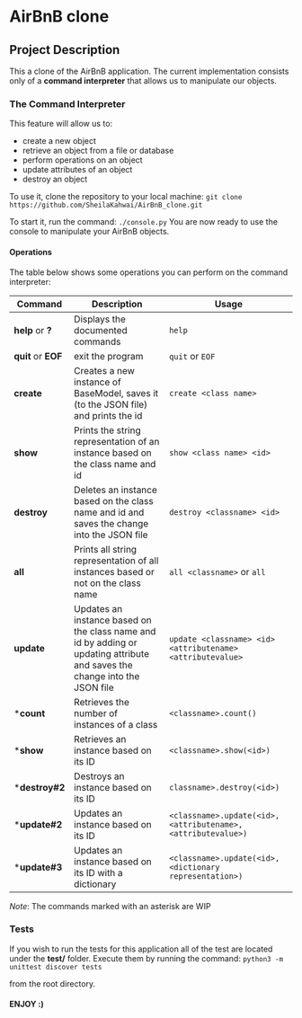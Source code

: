 # AirBnB clone
## Project Description
This a clone of the AirBnB application. The current implementation consists only of a **command interpreter** that allows us to manipulate our objects.

### The Command Interpreter
This feature will allow us to:
- create a new object
- retrieve an object from a file or database
- perform operations on an object
- update attributes of an object
- destroy an object

To use it, clone the repository to your local machine:
```git clone https://github.com/SheilaKahwai/AirBnB_clone.git```

To start it, run the command:
```./console.py```
You are now ready to use the console to manipulate your AirBnB objects.

#### Operations
The table below shows some operations you can perform on the command interpreter:

Command | Description | Usage
-------- | ------------- | --------|
**help** or **?** | Displays the documented commands | `help`
**quit** or **EOF** | exit the program | `quit` or `EOF`
**create** | Creates a new instance of BaseModel, saves it (to the JSON file) and prints the id | `create <class name>`
**show** | Prints the string representation of an instance based on the class name and id | `show <class name> <id>`
**destroy** | Deletes an instance based on the class name and id and saves the change into the JSON file | `destroy <classname> <id>`
**all** | Prints all string representation of all instances based or not on the class name | `all <classname>` or `all`
**update** | Updates an instance based on the class name and id by adding or updating attribute and saves the change into the JSON file | `update <classname> <id> <attributename> <attributevalue>`
***count** |  Retrieves the number of instances of a class | `<classname>.count()`
***show** | Retrieves an instance based on its ID | `<classname>.show(<id>)`
***destroy#2** | Destroys an instance based on its ID | `classname>.destroy(<id>)`
***update#2** | Updates an instance based on its ID | `<classname>.update(<id>, <attributename>, <attributevalue>)`
***update#3** | Updates an instance based on its ID with a dictionary | `<classname>.update(<id>, <dictionary representation>)`

*Note*: The commands marked with an asterisk are WIP

### Tests
If you wish to run the tests for this application all of the test are located under the **test/** folder.
Execute them by running the command:
```python3 -m unittest discover tests```

from the root directory.

#### ENJOY :)

